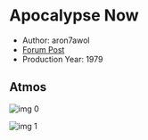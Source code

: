 # Apocalypse Now

* Author: aron7awol
* [Forum Post](https://www.avsforum.com/threads/bass-eq-for-filtered-movies.2995212/post-58470962)
* Production Year: 1979

## Atmos

![img 0](https://i.imgur.com/gHnu7a8.jpg)

![img 1](https://i.imgur.com/PmrUa6H.png)

